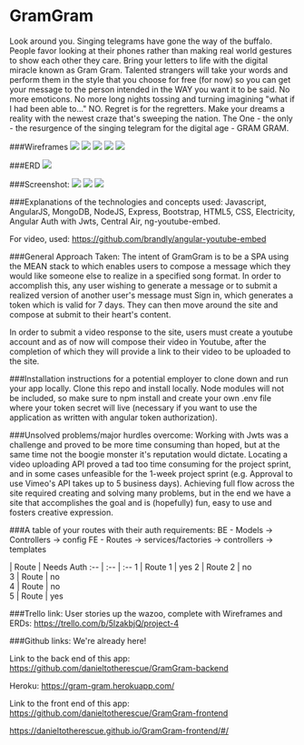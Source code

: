 # GramGram

Look around you.  Singing telegrams have gone the way of the buffalo. People favor looking at their phones rather than making real world gestures to show each other they care.  Bring your letters to life with the digital miracle known as Gram Gram.  Talented strangers will take your words and perform them in the style that you choose for free (for now) so you can get your message to the person intended in the WAY you want it to be said.  No more emoticons.  No more long nights tossing and turning imagining "what if I had been able to..." NO.  Regret is for the regretters. Make your dreams a reality with the newest craze that's sweeping the nation.  The One - the only - the resurgence of the singing telegram for the digital age - GRAM GRAM.


###Wireframes
![](assets/IMG_1589.JPG)
![](assets/IMG_1590.JPG)
![](assets/IMG_1591.JPG)
![](assets/IMG_1592.JPG)
![](assets/IMG_1593.JPG)

###ERD
![](assets/GramGram-ERD.png)


###Screenshot:
![](assets/GramGramHomepage.png)
![](assets/GramGramSelectMsg.png)
![](assets/GramGramCompletedMsgs.png)


###Explanations of the technologies and concepts used:
Javascript, AngularJS, MongoDB, NodeJS, Express, Bootstrap, HTML5, CSS, Electricity, Angular Auth with Jwts, Central Air, ng-youtube-embed.

For video, used: https://github.com/brandly/angular-youtube-embed


###General Approach Taken:
The intent of GramGram is to be a SPA using the MEAN stack to which enables users to compose a message which they would like someone else to realize in a specified song format.  In order to accomplish this, any user wishing to generate a message or to submit a realized version of another user's message must Sign in, which generates a token which is valid for 7 days. They can then move around the site and compose at submit to their heart's content.

In order to submit a video response to the site, users must create a youtube account and as of now will compose their video in Youtube, after the completion of which they will provide a link to their video to be uploaded to the site.


###Installation instructions for a potential employer to clone down and run your app locally.
Clone this repo and install locally.  Node modules will not be included, so make sure to npm install and create your own .env file where your token secret will live (necessary if you want to use the application as written with angular token authorization).

###Unsolved problems/major hurdles overcome:
Working with Jwts was a challenge and proved to be more time consuming than hoped, but at the same time not the boogie monster it's reputation would dictate.  Locating a video uploading API proved a tad too time consuming for the project sprint, and in some cases unfeasible for the 1-week project sprint (e.g. Approval to use Vimeo's API takes up to 5 business days).  Achieving full flow across the site required creating and solving many problems, but in the end we have a site that accomplishes the goal and is (hopefully) fun, easy to use and fosters creative expression.


###A table of your routes with their auth requirements:
BE - Models -> Controllers -> config
FE - Routes -> services/factories -> controllers -> templates


| Route | Needs Auth
:-- | :-- | :--
1 | Route 1 | yes
2 | Route 2 | no                            
3 | Route   | no                            
4 | Route   | no                           
5 | Route   | yes             

###Trello link:
User stories up the wazoo, complete with Wireframes and ERDs: https://trello.com/b/5lzakbjQ/project-4


###Github links:
We're already here!

Link to the back end of this app: https://github.com/danieltotherescue/GramGram-backend

Heroku: https://gram-gram.herokuapp.com/

Link to the front end of this app: https://github.com/danieltotherescue/GramGram-frontend

https://danieltotherescue.github.io/GramGram-frontend/#/

